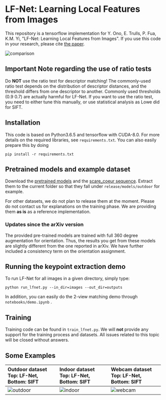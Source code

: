 # LF-Net: Learning Local Features from Images

This repository is a tensorflow implementation  for Y.  Ono, E. Trulls, P. Fua,
K.M. Yi, "LF-Net: Learning Local Features from Images". If you use this code in
your research, please cite [the paper](https://arxiv.org/abs/1805.09662). 


![comparison](/teasers/teasers.png)

## Important Note regarding the use of ratio tests

Do **NOT** use the ratio test for descriptor matching! The commonly-used ratio 
test depends on the distribution of descriptor distances, and the threshold 
differs from one descriptor to another. Commonly used thresholds (0.9 0.7) are
actually harmful for LF-Net. If you want to use the ratio test, you need to 
either tune this manually, or use statistical analysis as Lowe did for SIFT.

## Installation

This code is based on Python3.6.5 and tensorflow with CUDA-8.0. For more details on
the required  libraries, see  `requirements.txt`. You  can also  easily prepare
this by doing

```
pip install -r requirements.txt
```

## Pretrained models and example dataset

Download                             the                            [pretrained
models](http://webhome.cs.uvic.ca/~kyi/files/2018/lf-net/pretrained.tar.gz) and
the                                                                [scare_coeur
sequence](http://webhome.cs.uvic.ca/~kyi/files/2018/lf-net/sacre_coeur.tar.gz). Extract
them to the current folder so that they fall under `release/models/outdoor` for
example.

For other datasets, we do not plan to release them at the moment. Please do not
contact us for  explanations on the training phase. We  are providing them **as
is** as a reference implementation.

### Updates since the arXiv version

The provided pre-trained  models are trained with full  360 degree augmentation
for  orientation. Thus,  the results  you get  from these  models are  slightly
different  from  the  one  reported  in  arXiv.  We  have  further  included  a
consistency term on the orientation assignment.

## Running the keypoint extraction demo

To run LF-Net for all images in a given directory, simply type:

```
python run_lfnet.py --in_dir=images --out_dir=outputs
```

In addition, you can easily do the 2-view matching demo through
`notebooks/demo.ipynb` .

## Training

Training code can be found in `train_lfnet.py`. We will **not** provide any
support for the training process and datasets. All issues related to this topic
will be closed without answers.


## Some Examples

| Outdoor dataset</br> Top: LF-Net, Bottom: SIFT | Indoor dataset </br>Top: LF-Net, Bottom: SIFT | Webcam dataset</br>Top: LF-Net, Bottom: SIFT |
|:---------|:--------------------|:----------------|
| ![outdoor](/teasers/sfm_ours_sift.gif)     | ![indoor](/teasers/scannet_ours_sift.gif) | ![webcam](/teasers/webcam_ours_sift.gif) |


